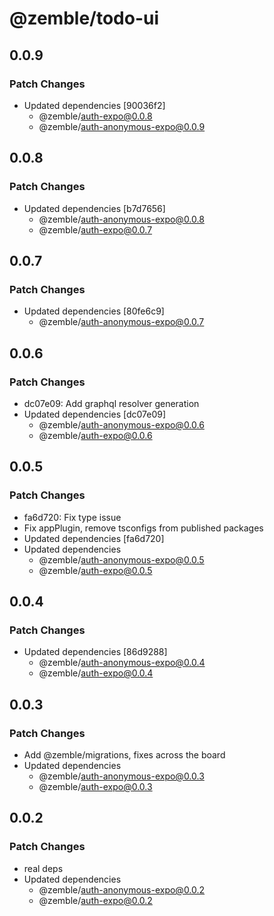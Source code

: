 # @zemble/todo-ui

## 0.0.9

### Patch Changes

- Updated dependencies [90036f2]
  - @zemble/auth-expo@0.0.8
  - @zemble/auth-anonymous-expo@0.0.9

## 0.0.8

### Patch Changes

- Updated dependencies [b7d7656]
  - @zemble/auth-anonymous-expo@0.0.8
  - @zemble/auth-expo@0.0.7

## 0.0.7

### Patch Changes

- Updated dependencies [80fe6c9]
  - @zemble/auth-anonymous-expo@0.0.7

## 0.0.6

### Patch Changes

- dc07e09: Add graphql resolver generation
- Updated dependencies [dc07e09]
  - @zemble/auth-anonymous-expo@0.0.6
  - @zemble/auth-expo@0.0.6

## 0.0.5

### Patch Changes

- fa6d720: Fix type issue
- Fix appPlugin, remove tsconfigs from published packages
- Updated dependencies [fa6d720]
- Updated dependencies
  - @zemble/auth-anonymous-expo@0.0.5
  - @zemble/auth-expo@0.0.5

## 0.0.4

### Patch Changes

- Updated dependencies [86d9288]
  - @zemble/auth-anonymous-expo@0.0.4
  - @zemble/auth-expo@0.0.4

## 0.0.3

### Patch Changes

- Add @zemble/migrations, fixes across the board
- Updated dependencies
  - @zemble/auth-anonymous-expo@0.0.3
  - @zemble/auth-expo@0.0.3

## 0.0.2

### Patch Changes

- real deps
- Updated dependencies
  - @zemble/auth-anonymous-expo@0.0.2
  - @zemble/auth-expo@0.0.2
